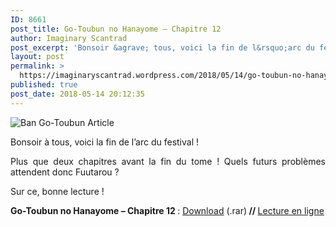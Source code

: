 ```yaml
---
ID: 8661
post_title: Go-Toubun no Hanayome – Chapitre 12
author: Imaginary Scantrad
post_excerpt: 'Bonsoir &agrave; tous, voici la fin de l&rsquo;arc du festival ! Plus que deux chapitres avant la fin du tome ! Quels futurs probl&egrave;mes attendent donc Fuutarou ? Sur ce, bonne lecture ! Go-Toubun no Hanayome &ndash; Chapitre 12 :... <a href="https://imaginaryscantrad.wordpress.com/2018/05/14/go-toubun-no-hanayome-chapitre-12/#more-2160">Lire la suite &rarr;</a>'
layout: post
permalink: >
  https://imaginaryscantrad.wordpress.com/2018/05/14/go-toubun-no-hanayome-chapitre-12/
published: true
post_date: 2018-05-14 20:12:35
---
```

<p style="text-align:justify;"><img data-attachment-id="1846" data-permalink="https://imaginaryscantrad.wordpress.com/projets-scantrad/go-toubun-no-hanayome/ban-go-toubun-article-2/" data-orig-file="https://imaginaryscantrad.files.wordpress.com/2017/10/ban-go-toubun-article.jpg" data-orig-size="1000,500" data-comments-opened="1" data-image-meta="{&quot;aperture&quot;:&quot;0&quot;,&quot;credit&quot;:&quot;&quot;,&quot;camera&quot;:&quot;&quot;,&quot;caption&quot;:&quot;&quot;,&quot;created_timestamp&quot;:&quot;0&quot;,&quot;copyright&quot;:&quot;&quot;,&quot;focal_length&quot;:&quot;0&quot;,&quot;iso&quot;:&quot;0&quot;,&quot;shutter_speed&quot;:&quot;0&quot;,&quot;title&quot;:&quot;&quot;,&quot;orientation&quot;:&quot;0&quot;}" data-image-title="Ban Go-Toubun Article" data-image-description="" data-medium-file="https://imaginaryscantrad.files.wordpress.com/2017/10/ban-go-toubun-article.jpg?w=300" data-large-file="https://imaginaryscantrad.files.wordpress.com/2017/10/ban-go-toubun-article.jpg?w=736" class="size-full wp-image-1846 aligncenter" src="https://imaginaryscantrad.files.wordpress.com/2017/10/ban-go-toubun-article.jpg?w=670" alt="Ban Go-Toubun Article" srcset="https://imaginaryscantrad.files.wordpress.com/2017/10/ban-go-toubun-article.jpg?w=670 670w, https://imaginaryscantrad.files.wordpress.com/2017/10/ban-go-toubun-article.jpg?w=150 150w, https://imaginaryscantrad.files.wordpress.com/2017/10/ban-go-toubun-article.jpg?w=300 300w, https://imaginaryscantrad.files.wordpress.com/2017/10/ban-go-toubun-article.jpg?w=768 768w, https://imaginaryscantrad.files.wordpress.com/2017/10/ban-go-toubun-article.jpg 1000w" sizes="(max-width: 670px) 100vw, 670px" /></p>
<p style="text-align:justify;">Bonsoir à tous, voici la fin de l&rsquo;arc du festival ! <span id="more-2160"></span><span id="more-2143"></span><span id="more-2141"></span><span id="more-2093"></span><span id="more-2085"></span><span id="more-2070"></span><span id="more-2067"></span><span id="more-1951"></span><span id="more-1945"></span><span id="more-1941"></span><span id="more-1870"></span><span id="more-1835"></span><span id="more-1814"></span><span id="more-1658"></span></p>
<p style="text-align:justify;">Plus que deux chapitres avant la fin du tome ! Quels futurs problèmes attendent donc Fuutarou ?</p>
<p style="text-align:justify;">Sur ce, bonne lecture !</p>
<p style="text-align:justify;"><strong>Go-Toubun no Hanayome – Chapitre 12 </strong>: <a href="https://mega.nz/#!o1RRSDST!o4UntCHmv7bO8FKWorKi_w97_uoskt_ytwwiSYHKDic"  rel="noopener noreferrer">Download</a> (.rar)<strong> // </strong><a href="https://mangadex.org/chapter/317286"  rel="noopener noreferrer">Lecture en ligne</a></p>